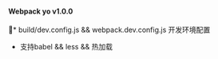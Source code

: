 #### Webpack yo v1.0.0

*   build/dev.config.js && webpack.dev.config.js 开发环境配置
*   支持babel && less && 热加载
